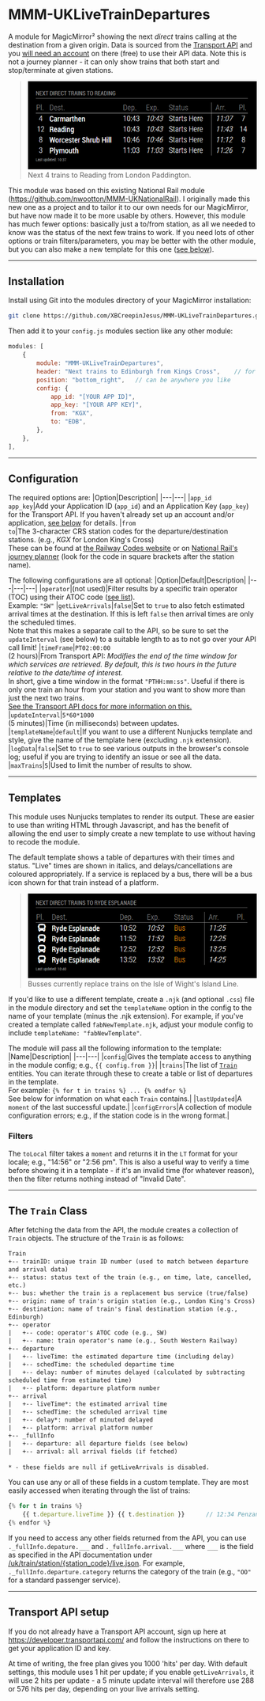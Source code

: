 # MMM-UKLiveTrainDepartures

A module for MagicMirror² showing the next *direct* trains calling at the destination from a given origin. Data is sourced from the [Transport API](https://www.transportapi.com/) and you [will need an account](#transport-api-setup) on there (free) to use their API data. Note this is not a journey planner - it can only show trains that both start and stop/terminate at given stations.

>![](/screenshots/demo.png)<br>Next 4 trains to Reading from London Paddington.

This module was based on this existing National Rail module (https://github.com/nwootton/MMM-UKNationalRail). I originally made this new one as a project and to tailor it to our own needs for our MagicMirror, but have now made it to be more usable by others. However, this module has much fewer options: basically just a to/from station, as all we needed to know was the status of the next few trains to work. If you need lots of other options or train filters/parameters, you may be better with the other module, but you can also make a new template for this one ([see below](#templates)).

---
## Installation

Install using Git into the modules directory of your MagicMirror installation:

```bash
git clone https://github.com/XBCreepinJesus/MMM-UKLiveTrainDepartures.git
```

Then add it to your `config.js` modules section like any other module:

```javascript
modules: [
    {
        module: "MMM-UKLiveTrainDepartures",
        header: "Next trains to Edinburgh from Kings Cross",    // for example
        position: "bottom_right",   // can be anywhere you like
        config: {
            app_id: "[YOUR APP ID]",
            app_key: "[YOUR APP KEY]",
            from: "KGX",
            to: "EDB",
        },
    },
],
```
---
## Configuration

The required options are:
|Option|Description|
|---|---|
|`app_id`<br>`app_key`|Add your Application ID (`app_id`) and an Application Key (`app_key`) for the Transport API. If you haven't already set up an account and/or application, [see below](#transport-api-setup) for details.
|`from`<br>`to`|The 3-character CRS station codes for the departure/destination stations. (e.g., *KGX* for London King's Cross)<br>These can be found at [the Railway Codes website](http://www.railwaycodes.org.uk/crs/crs0.shtm) or on [National Rail's journey planner](https://ojp.nationalrail.co.uk/service/planjourney/search) (look for the code in square brackets after the station name).

The following configurations are all optional:
|Option|Default|Description|
|---|---|---|
|`operator`|(not used)|Filter results by a specific train operator (TOC) using their ATOC code ([see list](https://wiki.openraildata.com/index.php/TOC_Codes)).<br>Example: `"SW"`
|`getLiveArrivals`|`false`|Set to `true` to also fetch estimated arrival times at the destination. If this is left `false` then arrival times are only the scheduled times.<br>Note that this makes a separate call to the API, so be sure to set the `updateInterval` (see below) to a suitable length to as to not go over your API call limit!
|`timeFrame`|`PT02:00:00`<br>(2 hours)|From Transport API: *Modifies the end of the time window for which services are retrieved. By default, this is two hours in the future relative to the date/time of interest.*<br>In short, give a time window in the format `"PTHH:mm:ss"`. Useful if there is only one train an hour from your station and you want to show more than just the next two trains.<br>[See the Transport API docs for more information on this.](https://developer.transportapi.com/docs?raml=https://transportapi.com/v3/raml/transportapi.raml##time_windows)
|`updateInterval`|`5*60*1000`<br>(5 minutes)|Time (in milliseconds) between updates.
|`templateName`|`default`|If you want to use a different Nunjucks template and style, give the name of the template here (excluding `.njk` extension).
|`logData`|`false`|Set to `true` to see various outputs in the browser's console log; useful if you are trying to identify an issue or see all the data.
|`maxTrains`|`5`|Used to limit the number of results to show.

---
## Templates

This module uses Nunjucks templates to render its output. These are easier to use than writing HTML through Javascript, and has the benefit of allowing the end user to simply create a new template to use without having to recode the module.

The default template shows a table of departures with their times and status. "Live" times are shown in italics, and delays/cancellations are coloured appropriately. If a service is replaced by a bus, there will be a bus icon shown for that train instead of a platform.

>![](/screenshots/demo_bus.png)<br>Busses currently replace trains on the Isle of Wight's Island Line.

If you'd like to use a different template, create a `.njk` (and optional `.css`) file in the module directory and set the `templateName` option in the config to the name of your template (minus the .njk extension). For example, if you've created a template called `fabNewTemplate.njk`, adjust your module config to include `templateName: "fabNewTemplate"`.

The module will pass all the following information to the template:
|Name|Description|
|---|---|
|`config`|Gives the template access to anything in the module config; e.g., `{{ config.from }}`|
|`trains`|The list of [`Train`](#the-train-class) entities. You can iterate through these to create a table or list of departures in the template.<br>For example: `{% for t in trains %} ... {% endfor %}`<br>See below for information on what each `Train` contains.|
|`lastUpdated`|A `moment` of the last successful update.|
|`configErrors`|A collection of module configuration errors; e.g., if the station code is in the wrong format.|

### Filters

The `toLocal` filter takes a `moment` and returns it in the `LT` format for your locale; e.g., "14:56" or "2:56 pm". This is also a useful way to verify a time before showing it in a template - if it's an invalid time (for whatever reason), then the filter returns nothing instead of "Invalid Date".

---
## The `Train` Class

After fetching the data from the API, the module creates a collection of `Train` objects. The structure of the `Train` is as follows:
```
Train
+-- trainID: unique train ID number (used to match between departure and arrival data)
+-- status: status text of the train (e.g., on time, late, cancelled, etc.)
+-- bus: whether the train is a replacement bus service (true/false)
+-- origin: name of train's origin station (e.g., London King's Cross)
+-- destination: name of train's final destination station (e.g., Edinburgh)
+-- operator
|   +-- code: operator's ATOC code (e.g., SW)
|   +-- name: train operator's name (e.g., South Western Railway)
+-- departure
|   +-- liveTime: the estimated departure time (including delay)
|   +-- schedTime: the scheduled departime time
|   +-- delay: number of minutes delayed (calculated by subtracting scheduled time from estimated time)
|   +-- platform: departure platform number
+-- arrival
|   +-- liveTime*: the estimated arrival time
|   +-- schedTime: the scheduled arrival time
|   +-- delay*: number of minuted delayed
|   +-- platform: arrival platform number
+-- _fullInfo
|   +-- departure: all departure fields (see below)
|   +-- arrival: all arrival fields (if fetched)

* - these fields are null if getLiveArrivals is disabled.
```

You can use any or all of these fields in a custom template. They are most easily accessed when iterating through the list of trains:
```javascript
{% for t in trains %}
    {{ t.departure.liveTime }} {{ t.destination }}      // 12:34 Penzance
{% endfor %}
```

If you need to access any other fields returned from the API, you can use `._fullInfo.depature.___` and `._fullInfo.arrival.___` where `___` is the field as specified in the API documentation under [/uk/train/station/{station_code}/live.json](https://developer.transportapi.com/docs?raml=https://transportapi.com/v3/raml/transportapi.raml##uk_train_station_station_code_live_json). For example, `._fullInfo.departure.category` returns the category of the train (e.g., `"OO"` for a standard passenger service).

---
## Transport API setup

If you do not already have a Transport API account, sign up here at https://developer.transportapi.com/ and follow the instructions on there to get your application ID and key.

At time of writing, the free plan gives you 1000 'hits' per day. With default settings, this module uses 1 hit per update; if you enable `getLiveArrivals`, it will use 2 hits per update - a 5 minute update interval will therefore use 288 or 576 hits per day, depending on your live arrivals setting.